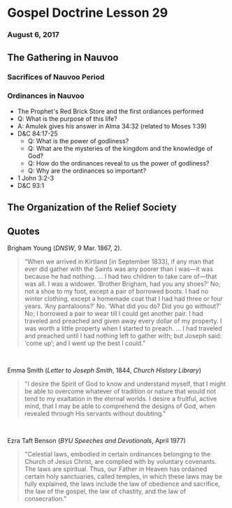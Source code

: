 
# Gospel Doctrine Lesson 29

### August 6, 2017

## The Gathering in Nauvoo

### Sacrifices of Nauvoo Period



### Ordinances in Nauvoo

- The Prophet's Red Brick Store and the first ordiances performed
- Q: What is the purpose of this life? 
- A: Amulek gives his answer in Alma 34:32 (related to Moses 1:39)
- D&C 84:17-25
    * Q: What is the power of godliness?
    * Q: What are the mysteries of the kingdom and the knowledge of God?
    * Q: How do the ordinances reveal to us the power of godliness?
    * Q: Why are the ordinances so important?
- 1 John 3:2-3
- D&C 93:1 

## The Organization of the Relief Society


## Quotes

Brigham Young  (_DNSW_, 9 Mar. 1867, 2).

> “When we arrived in Kirtland [in September 1833], if any man that ever did gather with the Saints was any poorer than I was—it was because he had nothing. … I had two children to take care of—that was all. I was a widower. ‘Brother Brigham, had you any shoes?’ No; not a shoe to my foot, except a pair of borrowed boots. I had no winter clothing, except a homemade coat that I had had three or four years. ‘Any pantaloons?’ No. ‘What did you do? Did you go without?’ No; I borrowed a pair to wear till I could get another pair. I had traveled and preached and given away every dollar of my property. I was worth a little property when I started to preach. … I had traveled and preached until I had nothing left to gather with; but Joseph said: ‘come up’; and I went up the best I could.”

<br>

Emma Smith (_Letter to Joseph Smith_, 1844, _Church History Library_)

> "I desire the Spirit of God to know and understand myself, that I might be able to overcome whatever of tradition or nature that would not tend to my exaltation in the eternal worlds. I desire a fruitful, active mind, that I may be able to comprehend the designs of God, when revealed through His servants without doubting."

<br>

Ezra Taft Benson (_BYU Speeches and Devotionals_, April 1977)

> "Celestial laws, embodied in certain ordinances belonging to the Church of Jesus
Christ, are complied with by voluntary covenants. The laws are spiritual. Thus, our
Father in Heaven has ordained certain holy sanctuaries, called temples, in which these
laws may be fully explained, the laws include the law of obedience and sacrifice, the
law of the gospel, the law of chastity, and the law of consecration."
